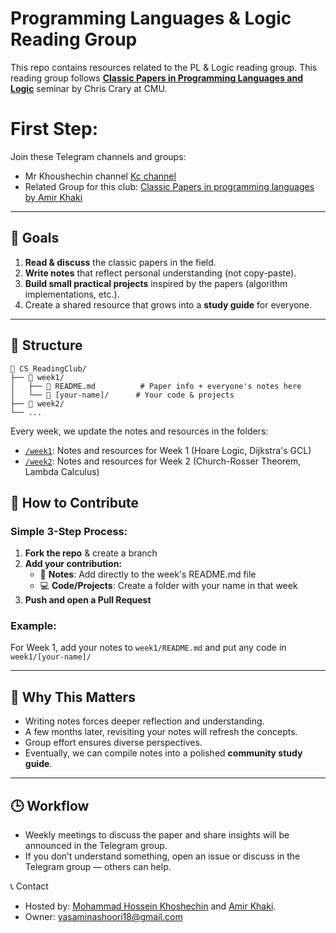 # Programming Languages & Logic Reading Group
This repo contains resources related to the PL & Logic reading group. This reading group follows
[**Classic Papers in Programming Languages and Logic**](https://www.cs.cmu.edu/~crary/819-f09/ ) seminar by
Chris Crary at CMU.


# First Step: 
Join these Telegram channels and groups: 
- Mr Khoushechin channel [Kc channel](https://t.me/apessimisticresearcher)
- Related Group for this club: [Classic Papers in programming languages by Amir Khaki](https://t.me/+mq883slDES9mZWNk)
---

## 🎯 Goals
1. **Read & discuss** the classic papers in the field.
2. **Write notes** that reflect personal understanding (not copy-paste).  
3. **Build small practical projects** inspired by the papers (algorithm implementations, etc.).  
4. Create a shared resource that grows into a **study guide** for everyone.  

---

## 📂 Structure

```
📁 CS_ReadingClub/
├── 📁 week1/
│   ├── 📄 README.md          # Paper info + everyone's notes here
│   └── 📁 [your-name]/      # Your code & projects
├── 📁 week2/
└── ...
```

Every week, we update the notes and resources in the folders:

- [`/week1`](week1/): Notes and resources for Week 1 (Hoare Logic, Dijkstra's GCL)
- [`/week2`](week2/): Notes and resources for Week 2 (Church-Rosser Theorem, Lambda Calculus)

## 🤝 How to Contribute

### Simple 3-Step Process:
1. **Fork the repo** & create a branch
2. **Add your contribution:**
   - 📝 **Notes**: Add directly to the week's README.md file 
   - 💻 **Code/Projects**: Create a folder with your name in that week
3. **Push and open a Pull Request**

### Example:
For Week 1, add your notes to `week1/README.md` and put any code in `week1/[your-name]/`

---

## 🌟 Why This Matters
- Writing notes forces deeper reflection and understanding.  
- A few months later, revisiting your notes will refresh the concepts.  
- Group effort ensures diverse perspectives.  
- Eventually, we can compile notes into a polished **community study guide**.  

---

## 🕒 Workflow
- Weekly meetings to discuss the paper and share insights will be announced in the Telegram group.
- If you don’t understand something, open an issue or discuss in the Telegram group — others can help.  

📞 Contact
- Hosted by:  [Mohammad Hossein Khoshechin](https://github.com/joulook)  and [Amir Khaki](https://github.com/amirkhaki).
- Owner: yasaminashoori18@gmail.com
